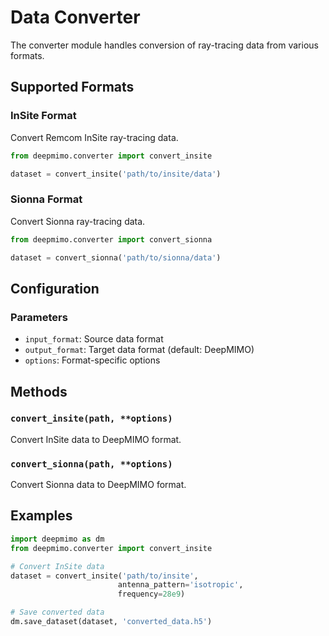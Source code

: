 # Data Converter

The converter module handles conversion of ray-tracing data from various formats.

## Supported Formats

### InSite Format
Convert Remcom InSite ray-tracing data.

```python
from deepmimo.converter import convert_insite

dataset = convert_insite('path/to/insite/data')
```

### Sionna Format
Convert Sionna ray-tracing data.

```python
from deepmimo.converter import convert_sionna

dataset = convert_sionna('path/to/sionna/data')
```

## Configuration

### Parameters
- `input_format`: Source data format
- `output_format`: Target data format (default: DeepMIMO)
- `options`: Format-specific options

## Methods

### `convert_insite(path, **options)`
Convert InSite data to DeepMIMO format.

### `convert_sionna(path, **options)`
Convert Sionna data to DeepMIMO format.

## Examples

```python
import deepmimo as dm
from deepmimo.converter import convert_insite

# Convert InSite data
dataset = convert_insite('path/to/insite',
                        antenna_pattern='isotropic',
                        frequency=28e9)

# Save converted data
dm.save_dataset(dataset, 'converted_data.h5')
```

